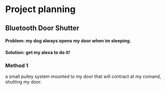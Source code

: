 # Project planning
## Bluetooth Door Shutter

#### Problem: my dog always opens my door when im sleeping.

#### Solution: get my alexa to do it!

### Method 1
a small pulley system mounted to my door that will contract at my comand, shutting my door.

